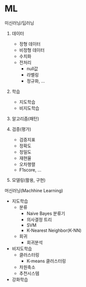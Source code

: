 # ML

미신러닝/딥러닝
1. 데이터
    - 정형 데이터
    - 비정형 데이터
    - 수치화
    - 전처리
        - null값
        - 라벨링
        - 정규화, ...
        
2. 학습
    - 지도학습
    - 비지도학습

3. 알고리즘(패턴)

4. 검증(평가)
    - 검증지표
    - 정확도
    - 정밀도
    - 재현율
    - 오차행렬
    - F1score, ...

5. 모델링(활용, 구현)


머신러닝(Machhine Learning)
- 지도학습
    - 분류
        - Naive Bayes 분류기
        - 의사결정 트리
        - SVM
        - K-Nearest Neighbor(K-NN) 
    - 회귀
        - 회귀분석
- 비지도학습
    - 클러스터링
        - K-means 클러스터링
    - 차원축소
    - 추천시스템
- 강화학습